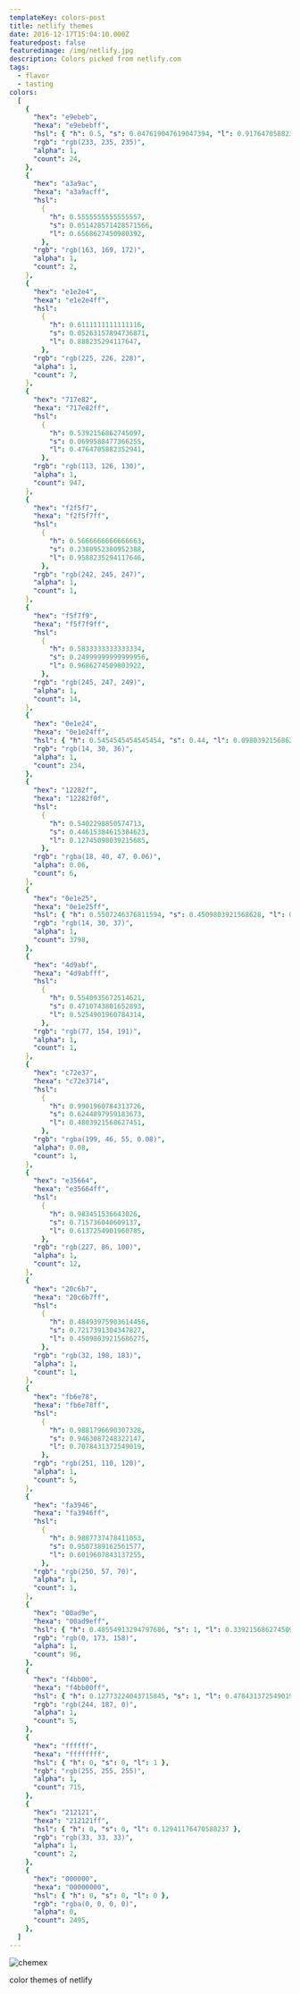 ```yaml
---
templateKey: colors-post
title: netlify themes
date: 2016-12-17T15:04:10.000Z
featuredpost: false
featuredimage: /img/netlify.jpg
description: Colors picked from netlify.com
tags:
  - flavor
  - tasting
colors:
  [
    {
      "hex": "e9ebeb",
      "hexa": "e9ebebff",
      "hsl": { "h": 0.5, "s": 0.047619047619047394, "l": 0.9176470588235294 },
      "rgb": "rgb(233, 235, 235)",
      "alpha": 1,
      "count": 24,
    },
    {
      "hex": "a3a9ac",
      "hexa": "a3a9acff",
      "hsl":
        {
          "h": 0.5555555555555557,
          "s": 0.051428571428571566,
          "l": 0.6568627450980392,
        },
      "rgb": "rgb(163, 169, 172)",
      "alpha": 1,
      "count": 2,
    },
    {
      "hex": "e1e2e4",
      "hexa": "e1e2e4ff",
      "hsl":
        {
          "h": 0.6111111111111116,
          "s": 0.05263157894736871,
          "l": 0.888235294117647,
        },
      "rgb": "rgb(225, 226, 228)",
      "alpha": 1,
      "count": 7,
    },
    {
      "hex": "717e82",
      "hexa": "717e82ff",
      "hsl":
        {
          "h": 0.5392156862745097,
          "s": 0.0699588477366255,
          "l": 0.4764705882352941,
        },
      "rgb": "rgb(113, 126, 130)",
      "alpha": 1,
      "count": 947,
    },
    {
      "hex": "f2f5f7",
      "hexa": "f2f5f7ff",
      "hsl":
        {
          "h": 0.5666666666666663,
          "s": 0.2380952380952388,
          "l": 0.9588235294117646,
        },
      "rgb": "rgb(242, 245, 247)",
      "alpha": 1,
      "count": 1,
    },
    {
      "hex": "f5f7f9",
      "hexa": "f5f7f9ff",
      "hsl":
        {
          "h": 0.5833333333333334,
          "s": 0.24999999999999956,
          "l": 0.9686274509803922,
        },
      "rgb": "rgb(245, 247, 249)",
      "alpha": 1,
      "count": 14,
    },
    {
      "hex": "0e1e24",
      "hexa": "0e1e24ff",
      "hsl": { "h": 0.5454545454545454, "s": 0.44, "l": 0.09803921568627451 },
      "rgb": "rgb(14, 30, 36)",
      "alpha": 1,
      "count": 234,
    },
    {
      "hex": "12282f",
      "hexa": "12282f0f",
      "hsl":
        {
          "h": 0.5402298850574713,
          "s": 0.44615384615384623,
          "l": 0.12745098039215685,
        },
      "rgb": "rgba(18, 40, 47, 0.06)",
      "alpha": 0.06,
      "count": 6,
    },
    {
      "hex": "0e1e25",
      "hexa": "0e1e25ff",
      "hsl": { "h": 0.5507246376811594, "s": 0.4509803921568628, "l": 0.1 },
      "rgb": "rgb(14, 30, 37)",
      "alpha": 1,
      "count": 3798,
    },
    {
      "hex": "4d9abf",
      "hexa": "4d9abfff",
      "hsl":
        {
          "h": 0.5540935672514621,
          "s": 0.4710743801652893,
          "l": 0.5254901960784314,
        },
      "rgb": "rgb(77, 154, 191)",
      "alpha": 1,
      "count": 1,
    },
    {
      "hex": "c72e37",
      "hexa": "c72e3714",
      "hsl":
        {
          "h": 0.9901960784313726,
          "s": 0.6244897959183673,
          "l": 0.4803921568627451,
        },
      "rgb": "rgba(199, 46, 55, 0.08)",
      "alpha": 0.08,
      "count": 1,
    },
    {
      "hex": "e35664",
      "hexa": "e35664ff",
      "hsl":
        {
          "h": 0.983451536643026,
          "s": 0.715736040609137,
          "l": 0.6137254901960785,
        },
      "rgb": "rgb(227, 86, 100)",
      "alpha": 1,
      "count": 12,
    },
    {
      "hex": "20c6b7",
      "hexa": "20c6b7ff",
      "hsl":
        {
          "h": 0.48493975903614456,
          "s": 0.7217391304347827,
          "l": 0.45098039215686275,
        },
      "rgb": "rgb(32, 198, 183)",
      "alpha": 1,
      "count": 1,
    },
    {
      "hex": "fb6e78",
      "hexa": "fb6e78ff",
      "hsl":
        {
          "h": 0.9881796690307328,
          "s": 0.9463087248322147,
          "l": 0.7078431372549019,
        },
      "rgb": "rgb(251, 110, 120)",
      "alpha": 1,
      "count": 5,
    },
    {
      "hex": "fa3946",
      "hexa": "fa3946ff",
      "hsl":
        {
          "h": 0.9887737478411053,
          "s": 0.9507389162561577,
          "l": 0.6019607843137255,
        },
      "rgb": "rgb(250, 57, 70)",
      "alpha": 1,
      "count": 1,
    },
    {
      "hex": "00ad9e",
      "hexa": "00ad9eff",
      "hsl": { "h": 0.48554913294797686, "s": 1, "l": 0.3392156862745098 },
      "rgb": "rgb(0, 173, 158)",
      "alpha": 1,
      "count": 96,
    },
    {
      "hex": "f4bb00",
      "hexa": "f4bb00ff",
      "hsl": { "h": 0.12773224043715845, "s": 1, "l": 0.47843137254901963 },
      "rgb": "rgb(244, 187, 0)",
      "alpha": 1,
      "count": 5,
    },
    {
      "hex": "ffffff",
      "hexa": "ffffffff",
      "hsl": { "h": 0, "s": 0, "l": 1 },
      "rgb": "rgb(255, 255, 255)",
      "alpha": 1,
      "count": 715,
    },
    {
      "hex": "212121",
      "hexa": "212121ff",
      "hsl": { "h": 0, "s": 0, "l": 0.12941176470588237 },
      "rgb": "rgb(33, 33, 33)",
      "alpha": 1,
      "count": 2,
    },
    {
      "hex": "000000",
      "hexa": "00000000",
      "hsl": { "h": 0, "s": 0, "l": 0 },
      "rgb": "rgba(0, 0, 0, 0)",
      "alpha": 0,
      "count": 2495,
    },
  ]
---
```


![chemex](/img/netlify.jpg)

color themes of netlify
